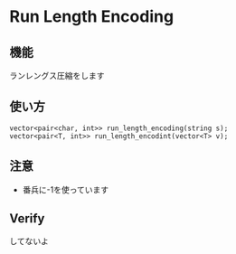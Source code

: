 # Run Length Encoding

## 機能
ランレングス圧縮をします

## 使い方
```
vector<pair<char, int>> run_length_encoding(string s);
vector<pair<T, int>> run_length_encodint(vector<T> v);
```

## 注意
- 番兵に-1を使っています

## Verify
してないよ